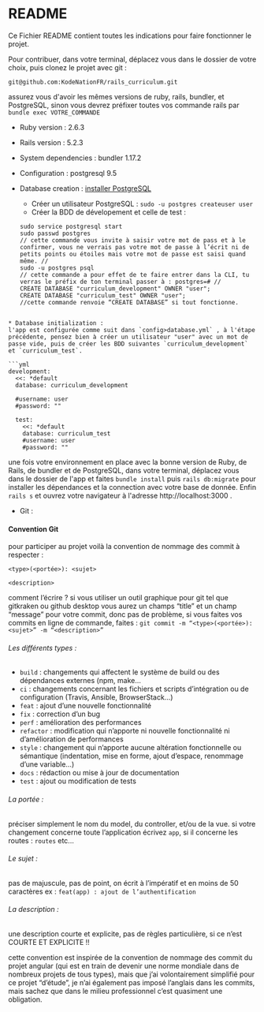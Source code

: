 # README

Ce Fichier README contient toutes les indications pour faire fonctionner le projet.

Pour contribuer, dans votre terminal, déplacez vous dans le dossier de votre choix, puis clonez le projet avec git :
```git
git@github.com:KodeNationFR/rails_curriculum.git
```
assurez vous d'avoir les mêmes versions de ruby, rails, bundler, et PostgreSQL, sinon vous devrez préfixer toutes vos commande rails par `bundle exec VOTRE_COMMANDE`


* Ruby version : 2.6.3

* Rails version : 5.2.3

* System dependencies : bundler 1.17.2

* Configuration : postgresql 9.5

* Database creation : [installer PostgreSQL](https://gorails.com/setup/ubuntu/16.04#postgresql)
  - Créer un utilisateur PostgreSQL : `sudo -u postgres createuser user`
  - Créer la BDD de dévelopement et celle de test :
  ```
  sudo service postgresql start
  sudo passwd postgres
  // cette commande vous invite à saisir votre mot de pass et à le confirmer, vous ne verrais pas votre mot de passe à l’écrit ni de petits points ou étoiles mais votre mot de passe est saisi quand même. //
  sudo -u postgres psql
  // cette commande a pour effet de te faire entrer dans la CLI, tu verras le préfix de ton terminal passer à : postgres=# //
  CREATE DATABASE "curriculum_development" OWNER "user";
  CREATE DATABASE "curriculum_test" OWNER "user";
  //cette commande renvoie “CREATE DATABASE” si tout fonctionne.
```

* Database initialization :
l'app est configurée comme suit dans `config>database.yml` , à l'étape précédente, pensez bien à créer un utilisateur "user" avec un mot de passe vide, puis de créer les BDD suivantes `curriculum_development` et `curriculum_test`.

```yml
development:
  <<: *default
  database: curriculum_development

  #username: user
  #password: ""

  test:
    <<: *default
    database: curriculum_test
    #username: user
    #password: ""
```
une fois votre environnement en place avec la bonne version de Ruby, de Rails, de bundler et de PostgreSQL, dans votre terminal, déplacez vous dans le dossier de l'app et faites `bundle install` puis `rails db:migrate` pour installer les dépendances et la connection avec votre base de donnée. Enfin `rails s` et ouvrez votre navigateur à l'adresse http://localhost:3000 .

* Git :
#### Convention Git

pour participer au projet voilà la convention de nommage des commit à respecter :

```
<type>(<portée>): <sujet>

<description>
```

comment l’écrire ? si vous utiliser un outil graphique pour git tel que gitkraken ou github desktop vous aurez un champs “title” et un champ “message” pour votre commit, donc pas de problème, si vous faites vos commits en ligne de commande, faites :
`git commit -m “<type>(<portée>): <sujet>” -m “<description>”`

###### Les différents types :

- `build` : changements qui affectent le système de build ou des dépendances externes (npm, make…
- `ci` : changements concernant les fichiers et scripts d’intégration ou de configuration (Travis, Ansible, BrowserStack…)
- `feat` : ajout d’une nouvelle fonctionnalité
- `fix` : correction d’un bug
- `perf` : amélioration des performances
- `refactor` : modification qui n’apporte ni nouvelle fonctionnalité ni d’amélioration de performances
- `style` : changement qui n’apporte aucune altération fonctionnelle ou sémantique (indentation, mise en forme, ajout d’espace, renommage d’une variable…)
- `docs` : rédaction ou mise à jour de documentation
- `test` : ajout ou modification de tests

###### La portée :

préciser simplement le nom du model, du controller, et/ou de la vue. si votre changement concerne toute l’application écrivez `app`,  si il concerne les routes : `routes` etc...

###### Le sujet :

pas de majuscule, pas de point, on écrit à l’impératif et en moins de 50 caractères
ex :  `feat(app) : ajout de l’authentification`

###### La description :
une description courte et explicite, pas de règles particulière, si ce n’est COURTE ET EXPLICITE !!




cette convention est inspirée de la convention de nommage des commit du projet angular (qui est en train de devenir une norme mondiale dans de nombreux projets de tous types), mais que j’ai volontairement simplifié pour ce projet “d’étude”, je n’ai également pas imposé l’anglais dans les commits, mais sachez que dans le milieu professionnel c’est quasiment une obligation.

